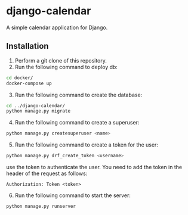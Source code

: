 # django-calendar

A simple calendar application for Django.

## Installation
1. Perform a git clone of this repository.
2. Run the following command to deploy db:
```bash
cd docker/
docker-compose up
```
3. Run the following command to create the database:
```bash
cd ../django-calendar/
python manage.py migrate
```
4. Run the following command to create a superuser:
```bash
python manage.py createsuperuser <name>
```
5. Run the following command to create a token for the user:
```bash
python manage.py drf_create_token <username>
```
use the token to authenticate the user. You need to add the token in the header of the request as follows:
```
Authorization: Token <token>
```
6. Run the following command to start the server:
```bash
python manage.py runserver
```